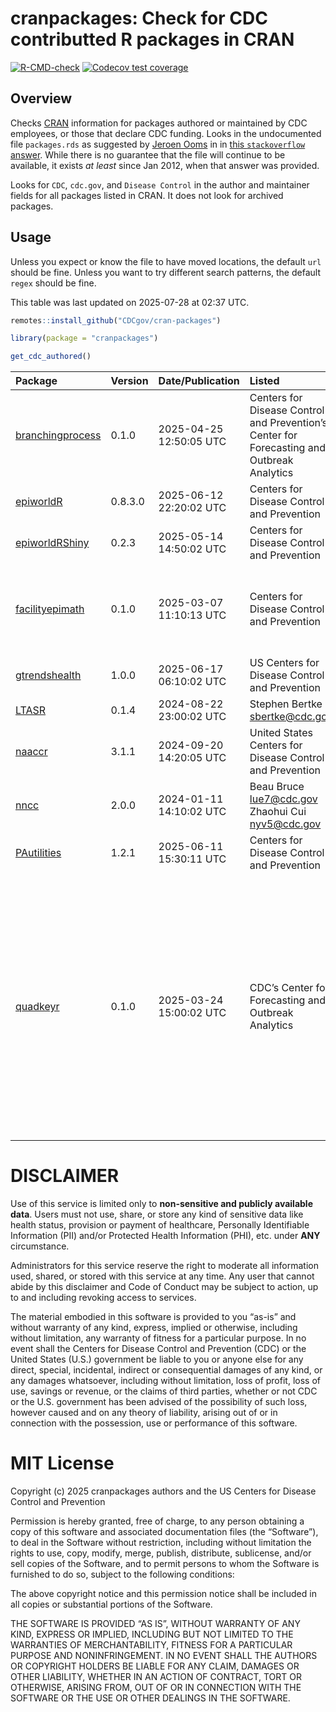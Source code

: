 
<!-- README.md is generated from README.Rmd. Please edit that file -->

# cranpackages: Check for CDC contributted R packages in CRAN

<!-- badges: start -->

[![R-CMD-check](https://github.com/CDCgov/cran-packages/actions/workflows/R-CMD-check.yaml/badge.svg)](https://github.com/CDCgov/cran-packages/actions/workflows/R-CMD-check.yaml)
[![Codecov test
coverage](https://codecov.io/gh/CDCgov/cran-packages/graph/badge.svg)](https://app.codecov.io/gh/CDCgov/cran-packages)
<!-- badges: end -->

## Overview

Checks [CRAN](https://cran.r-project.org/) information for packages
authored or maintained by CDC employees, or those that declare CDC
funding. Looks in the undocumented file `packages.rds` as suggested by
[Jeroen Ooms](https://github.com/jeroen) in in [this `stackoverflow`
answer](https://stackoverflow.com/a/8830439). While there is no
guarantee that the file will continue to be available, it exists *at
least* since Jan 2012, when that answer was provided.

Looks for `CDC`, `cdc.gov`, and `Disease Control` in the author and
maintainer fields for all packages listed in CRAN. It does not look for
archived packages.

## Usage

Unless you expect or know the file to have moved locations, the default
`url` should be fine. Unless you want to try different search patterns,
the default `regex` should be fine.

This table was last updated on 2025-07-28 at 02:37 UTC.

``` r
remotes::install_github("CDCgov/cran-packages")

library(package = "cranpackages")

get_cdc_authored()
```

| Package                                                                 | Version | Date/Publication        | Listed                                                                                     | Role | Comment                                                                                                                                                                                                                                                                                                                                 |
|:------------------------------------------------------------------------|:--------|:------------------------|:-------------------------------------------------------------------------------------------|:-----|:----------------------------------------------------------------------------------------------------------------------------------------------------------------------------------------------------------------------------------------------------------------------------------------------------------------------------------------|
| [branchingprocess](https://CRAN.R-project.org/package=branchingprocess) | 0.1.0   | 2025-04-25 12:50:05 UTC | Centers for Disease Control and Prevention’s Center for Forecasting and Outbreak Analytics | fnd  | Cooperative agreement CDC-RFA-FT-23-0069                                                                                                                                                                                                                                                                                                |
| [epiworldR](https://CRAN.R-project.org/package=epiworldR)               | 0.8.3.0 | 2025-06-12 22:20:02 UTC | Centers for Disease Control and Prevention                                                 | fnd  | Award number 1U01CK000585; 75D30121F00003                                                                                                                                                                                                                                                                                               |
| [epiworldRShiny](https://CRAN.R-project.org/package=epiworldRShiny)     | 0.2.3   | 2025-05-14 14:50:02 UTC | Centers for Disease Control and Prevention                                                 | fnd  | Award number 1U01CK000585; 75D30121F00003                                                                                                                                                                                                                                                                                               |
| [facilityepimath](https://CRAN.R-project.org/package=facilityepimath)   | 0.1.0   | 2025-03-07 11:10:13 UTC | Centers for Disease Control and Prevention                                                 | fnd  | Modeling Infectious Diseases in Healthcare Network award number U01CK000585                                                                                                                                                                                                                                                             |
| [gtrendshealth](https://CRAN.R-project.org/package=gtrendshealth)       | 1.0.0   | 2025-06-17 06:10:02 UTC | US Centers for Disease Control and Prevention                                              | cph  |                                                                                                                                                                                                                                                                                                                                         |
| [LTASR](https://CRAN.R-project.org/package=LTASR)                       | 0.1.4   | 2024-08-22 23:00:02 UTC | Stephen Bertke <sbertke@cdc.gov>                                                           |      |                                                                                                                                                                                                                                                                                                                                         |
| [naaccr](https://CRAN.R-project.org/package=naaccr)                     | 3.1.1   | 2024-09-20 14:20:05 UTC | United States Centers for Disease Control and Prevention                                   | cph  |                                                                                                                                                                                                                                                                                                                                         |
| [nncc](https://CRAN.R-project.org/package=nncc)                         | 2.0.0   | 2024-01-11 14:10:02 UTC | Beau Bruce <lue7@cdc.gov> Zhaohui Cui <nyv5@cdc.gov>                                       | aut  |                                                                                                                                                                                                                                                                                                                                         |
| [PAutilities](https://CRAN.R-project.org/package=PAutilities)           | 1.2.1   | 2025-06-11 15:30:11 UTC | Centers for Disease Control and Prevention                                                 | ctb  |                                                                                                                                                                                                                                                                                                                                         |
| [quadkeyr](https://CRAN.R-project.org/package=quadkeyr)                 | 0.1.0   | 2025-03-24 15:00:02 UTC | CDC’s Center for Forecasting and Outbreak Analytics                                        | fnd  | This project was made possible by cooperative agreement CDC-RFA-FT-23-0069 (grant \# NU38FT000009-01-00) from the CDC’s Center for Forecasting and Outbreak Analytics. Its contents are solely the responsibility of the authors and do not necessarily represent the official views of the Centers for Disease Control and Prevention. |

# DISCLAIMER

Use of this service is limited only to **non-sensitive and publicly
available data**. Users must not use, share, or store any kind of
sensitive data like health status, provision or payment of healthcare,
Personally Identifiable Information (PII) and/or Protected Health
Information (PHI), etc. under **ANY** circumstance.

Administrators for this service reserve the right to moderate all
information used, shared, or stored with this service at any time. Any
user that cannot abide by this disclaimer and Code of Conduct may be
subject to action, up to and including revoking access to services.

The material embodied in this software is provided to you “as-is” and
without warranty of any kind, express, implied or otherwise, including
without limitation, any warranty of fitness for a particular purpose. In
no event shall the Centers for Disease Control and Prevention (CDC) or
the United States (U.S.) government be liable to you or anyone else for
any direct, special, incidental, indirect or consequential damages of
any kind, or any damages whatsoever, including without limitation, loss
of profit, loss of use, savings or revenue, or the claims of third
parties, whether or not CDC or the U.S. government has been advised of
the possibility of such loss, however caused and on any theory of
liability, arising out of or in connection with the possession, use or
performance of this software.

# MIT License

Copyright (c) 2025 cranpackages authors and the US Centers for Disease
Control and Prevention

Permission is hereby granted, free of charge, to any person obtaining a
copy of this software and associated documentation files (the
“Software”), to deal in the Software without restriction, including
without limitation the rights to use, copy, modify, merge, publish,
distribute, sublicense, and/or sell copies of the Software, and to
permit persons to whom the Software is furnished to do so, subject to
the following conditions:

The above copyright notice and this permission notice shall be included
in all copies or substantial portions of the Software.

THE SOFTWARE IS PROVIDED “AS IS”, WITHOUT WARRANTY OF ANY KIND, EXPRESS
OR IMPLIED, INCLUDING BUT NOT LIMITED TO THE WARRANTIES OF
MERCHANTABILITY, FITNESS FOR A PARTICULAR PURPOSE AND NONINFRINGEMENT.
IN NO EVENT SHALL THE AUTHORS OR COPYRIGHT HOLDERS BE LIABLE FOR ANY
CLAIM, DAMAGES OR OTHER LIABILITY, WHETHER IN AN ACTION OF CONTRACT,
TORT OR OTHERWISE, ARISING FROM, OUT OF OR IN CONNECTION WITH THE
SOFTWARE OR THE USE OR OTHER DEALINGS IN THE SOFTWARE.
